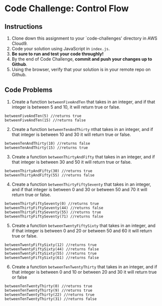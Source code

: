 # Code Challenge: Control Flow

## Instructions

1. Clone down this assignment to your `code-challenges' directory in AWS Cloud9.  
2. Code your solution using JavaScript in `index.js`. 
3. **Be sure to run and test your code throughly!**
4. By the end of Code Challenge, **commit and push your changes up to Github**.
5. Using the browser, verify that your solution is in your remote repo on Github.

## Code Problems

1. Create a function `betweenFiveAndTen` that takes in an integer, and if that integer is between 5 and 10, it will return true or false.
```
betweenFiveAndTen(5) //returns true
betweenFiveAndTen(15) //returns false 
```

2. Create a function `betweenTenAndThirty` nthat takes in an integer, and if that integer is between 10 and 30 it will return true or false.
```
betweenTenAndThirty(10) //returns false
betweenTenAndThirty(15) //returns true
```

3. Create a function `betweenThirtyAndFifty` that takes in an integer, and if that integer is between 30 and 50 it will return true or false.
```
betweenThirtyAndFifty(30) //returns true
betweenThirtyAndFifty(55) //returns false
```

4. Create a function `betweenThirtyFiftySeventy` that takes in an integer, and if that integer is between 0 and 30 or between 50 and 70 it will return true or false.
```
betweenThirtyFiftySeventy(0) //returns true
betweenThirtyFiftySeventy(44) //returns false
betweenThirtyFiftySeventy(55) //returns true
betweenThirtyFiftySeventy(71) //returns false
```

5. Create a function `betweenTwentyFiftySixty` that takes in an integer, and if that integer is between 0 and 20 or between 50 and 60 it will return true or false.
```
betweenTwentyFiftySixty(12) //returns true
betweenTwentyFiftySixty(44) //returns false
betweenTwentyFiftySixty(55) //returns true
betweenTwentyFiftySixty(61) //returns false
```

6. Create a function `betweenTenTwentyThirty` that takes in an  integer, and if that integer is between 0 and 10 or between 20 and 30 it will return true or false
```
betweenTenTwentyThirty(0) //returns true
betweenTenTwentyThirty(9) //returns true
betweenTenTwentyThirty(22) //returns true
betweenTenTwentyThirty(31) //returns false
```
